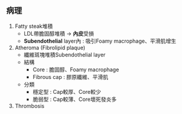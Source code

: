 ## 病理
1. Fatty steak堆積
	- LDL帶膽固醇堆積 -> **內皮**受損
	- **Subendothelial** layer內 : 吸引Foamy macrophage、平滑肌增生
2. Atheroma (Fibrolipid plaque)
	- 纖維斑塊堆積Subendothelial layer
	- 結構
		- Core : 膽固醇、Foamy macrophage
		- Fibrous cap : 膠原纖維、平滑肌
	- 分類
		- 穩定型 : Cap較厚、Core較少
		- 脆弱型 : Cap較薄、Core壞死發炎多
3. Thrombosis